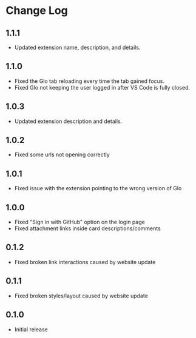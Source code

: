 # Change Log

## 1.1.1
- Updated extension name, description, and details.

## 1.1.0
- Fixed the Glo tab reloading every time the tab gained focus.
- Fixed Glo not keeping the user logged in after VS Code is fully closed.

## 1.0.3
- Updated extension description and details.

## 1.0.2
- Fixed some urls not opening correctly

## 1.0.1
- Fixed issue with the extension pointing to the wrong version of Glo

## 1.0.0
- Fixed "Sign in with GitHub" option on the login page
- Fixed attachment links inside card descriptions/comments

## 0.1.2
- Fixed broken link interactions caused by website update

## 0.1.1
- Fixed broken styles/layout caused by website update

## 0.1.0
- Initial release
